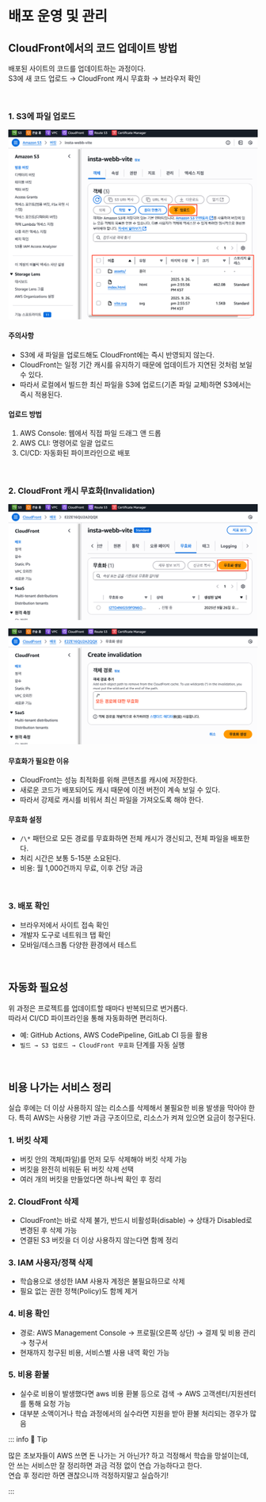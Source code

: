 # 배포 운영 및 관리

## CloudFront에서의 코드 업데이트 방법

배포된 사이트의 코드를 업데이트하는 과정이다.  
S3에 새 코드 업로드 → CloudFront 캐시 무효화 → 브라우저 확인

<br>

### 1. S3에 파일 업로드

![](./images/aws24.png)

#### 주의사항

- S3에 새 파일을 업로드해도 CloudFront에는 즉시 반영되지 않는다.
- CloudFront는 일정 기간 캐시를 유지하기 때문에 업데이트가 지연된 것처럼 보일 수 있다.
- 따라서 로컬에서 빌드한 최신 파일을 S3에 업로드(기존 파일 교체)하면 S3에서는 즉시 적용된다.

#### 업로드 방법

1. AWS Console: 웹에서 직접 파일 드래그 앤 드롭
2. AWS CLI: 명령어로 일괄 업로드
3. CI/CD: 자동화된 파이프라인으로 배포

<br>

### 2. CloudFront 캐시 무효화(Invalidation)

![](./images/aws25.png)

![](./images/aws26.png)

#### 무효화가 필요한 이유

- CloudFront는 성능 최적화를 위해 콘텐츠를 캐시에 저장한다.
- 새로운 코드가 배포되어도 캐시 때문에 이전 버전이 계속 보일 수 있다.
- 따라서 강제로 캐시를 비워서 최신 파일을 가져오도록 해야 한다.

#### 무효화 설정

- `/\*` 패턴으로 모든 경로를 무효화하면 전체 캐시가 갱신되고, 전체 파일을 배포한다.
- 처리 시간은 보통 5-15분 소요된다.
- 비용: 월 1,000건까지 무료, 이후 건당 과금

<br>

### 3. 배포 확인

- 브라우저에서 사이트 접속 확인
- 개발자 도구로 네트워크 탭 확인
- 모바일/데스크톱 다양한 환경에서 테스트

<br>

## 자동화 필요성

위 과정은 프로젝트를 업데이트할 때마다 반복되므로 번거롭다.  
따라서 CI/CD 파이프라인을 통해 자동화하면 편리하다.

- 예: GitHub Actions, AWS CodePipeline, GitLab CI 등을 활용
- `빌드 → S3 업로드 → CloudFront 무효화` 단계를 자동 실행

<br>

## 비용 나가는 서비스 정리

실습 후에는 더 이상 사용하지 않는 리소스를 삭제해서 불필요한 비용 발생을 막아야 한다. 특히 AWS는 사용량 기반 과금 구조이므로, 리소스가 켜져 있으면 요금이 청구된다.

### 1. 버킷 삭제

- 버킷 안의 객체(파일)를 먼저 모두 삭제해야 버킷 삭제 가능
- 버킷을 완전히 비워둔 뒤 버킷 삭제 선택
- 여러 개의 버킷을 만들었다면 하나씩 확인 후 정리

### 2. CloudFront 삭제

- CloudFront는 바로 삭제 불가, 반드시 비활성화(disable) → 상태가 Disabled로 변경된 후 삭제 가능
- 연결된 S3 버킷을 더 이상 사용하지 않는다면 함께 정리

### 3. IAM 사용자/정책 삭제

- 학습용으로 생성한 IAM 사용자 계정은 불필요하므로 삭제
- 필요 없는 권한 정책(Policy)도 함께 제거

### 4. 비용 확인

- 경로: AWS Management Console → 프로필(오른쪽 상단) → 결제 및 비용 관리 → 청구서
- 현재까지 청구된 비용, 서비스별 사용 내역 확인 가능

### 5. 비용 환불

- 실수로 비용이 발생했다면 aws 비용 환불 등으로 검색 → AWS 고객센터/지원센터를 통해 요청 가능
- 대부분 소액이거나 학습 과정에서의 실수라면 지원을 받아 환불 처리되는 경우가 많음

::: info 💸 Tip

많은 초보자들이 AWS 쓰면 돈 나가는 거 아닌가? 하고 걱정해서 학습을 망설이는데,  
안 쓰는 서비스만 잘 정리하면 과금 걱정 없이 연습 가능하다고 한다.  
연습 후 정리만 하면 괜찮으니까 걱정하지말고 실습하기!

:::

<br>
<Comment/>
